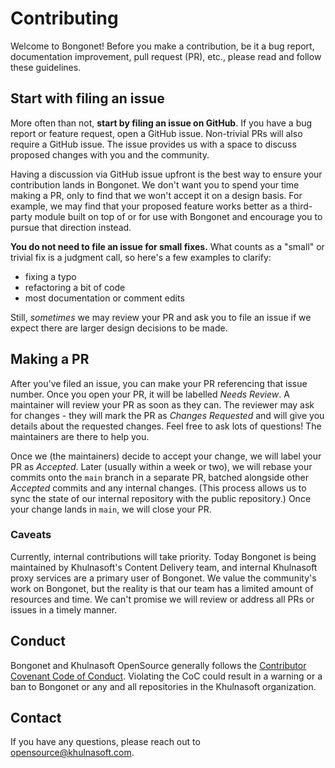 # Contributing

Welcome to Bongonet! Before you make a contribution, be it a bug report, documentation improvement,
pull request (PR), etc., please read and follow these guidelines.

## Start with filing an issue

More often than not, **start by filing an issue on GitHub**. If you have a bug report or feature
request, open a GitHub issue. Non-trivial PRs will also require a GitHub issue. The issue provides
us with a space to discuss proposed changes with you and the community.

Having a discussion via GitHub issue upfront is the best way to ensure your contribution lands in
Bongonet. We don't want you to spend your time making a PR, only to find that we won't accept it on
a design basis. For example, we may find that your proposed feature works better as a third-party
module built on top of or for use with Bongonet and encourage you to pursue that direction instead.

**You do not need to file an issue for small fixes.** What counts as a "small" or trivial fix is a
judgment call, so here's a few examples to clarify:

- fixing a typo
- refactoring a bit of code
- most documentation or comment edits

Still, *sometimes* we may review your PR and ask you to file an issue if we expect there are larger
design decisions to be made.

## Making a PR

After you've filed an issue, you can make your PR referencing that issue number. Once you open your
PR, it will be labelled *Needs Review*. A maintainer will review your PR as soon as they can. The
reviewer may ask for changes - they will mark the PR as *Changes Requested* and will give you
details about the requested changes. Feel free to ask lots of questions! The maintainers are there
to help you.

Once we (the maintainers) decide to accept your change, we will label your PR as _Accepted_.
Later (usually within a week or two), we will rebase your commits onto the `main` branch in a
separate PR, batched alongside other _Accepted_ commits and any internal changes. (This process
allows us to sync the state of our internal repository with the public repository.) Once your
change lands in `main`, we will close your PR.

### Caveats

Currently, internal contributions will take priority. Today Bongonet is being maintained by
Khulnasoft's Content Delivery team, and internal Khulnasoft proxy services are a primary user of
Bongonet. We value the community's work on Bongonet, but the reality is that our team has a limited
amount of resources and time. We can't promise we will review or address all PRs or issues in a
timely manner.

## Conduct

Bongonet and Khulnasoft OpenSource generally follows the [Contributor Covenant Code of Conduct].
Violating the CoC could result in a warning or a ban to Bongonet or any and all repositories in the Khulnasoft organization.

[Contributor Covenant Code of Conduct]: https://github.com/khulnasoft/.github/blob/26b37ca2ba7ab3d91050ead9f2c0e30674d3b91e/CODE_OF_CONDUCT.md

## Contact

If you have any questions, please reach out to [opensource@khulnasoft.com](mailto:opensource@khulnasoft.com).
